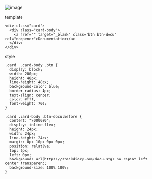 ![image](https://user-images.githubusercontent.com/20221918/165673176-28115fb1-ba8f-47b0-b603-bfd612143b40.png)

template
      
    <div class="card">
      <div class="card-body">
        <a href="" target="_blank" class="btn btn-docu" rel="noopener">Documentation</a>
      </div>
    </div>
          
style
      
    .card  .card-body .btn {
      display: block;
      width: 200px;
      height: 48px;
      line-height: 48px;
      background-color: blue;
      border-radius: 4px;
      text-align: center;
      color: #fff;
      font-weight: 700;
    }

    .card .card-body .btn-docu:before {
      content: "\0000a0";
      display: inline-flex;
      height: 24px;
      width: 24px;
      line-height: 24px;
      margin: 0px 10px 0px 0px;
      position: relative;
      top: 0px;
      left: 0px;
      background: url(https://stackdiary.com/docu.svg) no-repeat left center transparent;
      background-size: 100% 100%;
    }
